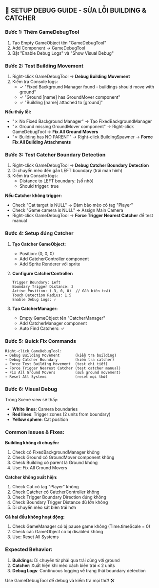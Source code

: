## 🚨 **SETUP DEBUG GUIDE - SỬA LỖI BUILDING & CATCHER**

### **Bước 1: Thêm GameDebugTool**
1. Tạo Empty GameObject tên "GameDebugTool"
2. Add Component → GameDebugTool 
3. Bật "Enable Debug Logs" và "Show Visual Debug"

### **Bước 2: Test Building Movement**
1. Right-click GameDebugTool → **Debug Building Movement**
2. Kiểm tra Console logs:
   - ✓ "Fixed Background Manager found - buildings should move with ground"
   - ✓ "Ground [name] has GroundMover component" 
   - ✓ "Building [name] attached to [ground]"

**Nếu thấy lỗi:**
- "✗ No Fixed Background Manager" → Tạo FixedBackgroundManager
- "✗ Ground missing GroundMover component" → Right-click GameDebugTool → **Fix All Ground Movers**
- "✗ Building has NO PARENT" → Right-click BuildingSpawner → **Force Fix All Building Attachments**

### **Bước 3: Test Catcher Boundary Detection**
1. Right-click GameDebugTool → **Debug Catcher Boundary Detection**
2. Di chuyển mèo đến gần LEFT boundary (trái màn hình)
3. Kiểm tra Console logs:
   - Distance to LEFT boundary: [số nhỏ]
   - Should trigger: true

**Nếu Catcher không trigger:**
- Check "Cat target is NULL" → Đảm bảo mèo có tag "Player"
- Check "Game camera is NULL" → Assign Main Camera
- Right-click GameDebugTool → **Force Trigger Nearest Catcher** để test manual

### **Bước 4: Setup đúng Catcher**
1. **Tạo Catcher GameObject:**
   - Position: (0, 0, 0) 
   - Add CatcherController component
   - Add Sprite Renderer với sprite

2. **Configure CatcherController:**
   ```
   Trigger Boundary: Left
   Boundary Trigger Distance: 2
   Active Position: (-3, 0, 0)  // Gần biên trái
   Touch Detection Radius: 1.5
   Enable Debug Logs: ✓
   ```

3. **Tạo CatcherManager:**
   - Empty GameObject tên "CatcherManager"
   - Add CatcherManager component
   - Auto Find Catchers: ✓

### **Bước 5: Quick Fix Commands**
```
Right-click GameDebugTool:
→ Debug Building Movement       (kiểm tra building)
→ Debug Catcher Boundary        (kiểm tra catcher)
→ Force Test Building Movement  (test chi tiết)
→ Force Trigger Nearest Catcher (test catcher manual)
→ Fix All Ground Movers         (sửa ground movement)
→ Reset All Systems             (reset mọi thứ)
```

### **Bước 6: Visual Debug**
Trong Scene view sẽ thấy:
- **White lines**: Camera boundaries
- **Red lines**: Trigger zones (2 units from boundary)
- **Yellow sphere**: Cat position

### **Common Issues & Fixes:**

**Building không di chuyển:**
1. Check có FixedBackgroundManager không
2. Check Ground có GroundMover component không  
3. Check Building có parent là Ground không
4. Use: Fix All Ground Movers

**Catcher không xuất hiện:**
1. Check Cat có tag "Player" không
2. Check Catcher có CatcherController không
3. Check Trigger Boundary Direction đúng không
4. Check Boundary Trigger Distance đủ lớn không
5. Di chuyển mèo sát biên trái hơn

**Cả hai đều không hoạt động:**
1. Check GameManager có bị pause game không (Time.timeScale = 0)
2. Check các GameObject có bị disabled không
3. Use: Reset All Systems

### **Expected Behavior:**
1. **Buildings**: Di chuyển từ phải qua trái cùng với ground
2. **Catcher**: Xuất hiện khi mèo cách biên trái ≤ 2 units
3. **Debug Logs**: Continuous logging về trạng thái boundary detection

Use GameDebugTool để debug và kiểm tra mọi thứ! 🛠️